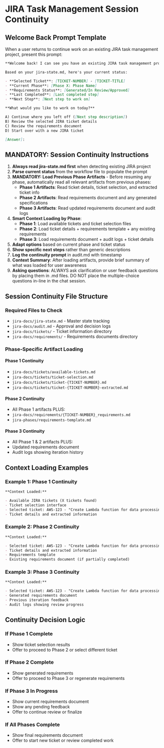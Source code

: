 # JIRA Task Management Session Continuity

## Welcome Back Prompt Template

When a user returns to continue work on an existing JIRA task management project, present this prompt:

```markdown
**Welcome back! I can see you have an existing JIRA task management project in progress.**

Based on your jira-state.md, here's your current status:

- **Selected Ticket**: [TICKET-NUMBER] - [TICKET-TITLE]
- **Current Phase**: [Phase X: Phase Name]
- **Requirements Status**: [Generated/In Review/Approved]
- **Last Completed**: [Last completed step]
- **Next Step**: [Next step to work on]

**What would you like to work on today?**

A) Continue where you left off ([Next step description])
B) Review the selected JIRA ticket details
C) Review the requirements document
D) Start over with a new JIRA ticket

[Answer]:
```

## MANDATORY: Session Continuity Instructions

1. **Always read jira-state.md first** when detecting existing JIRA project
2. **Parse current status** from the workflow file to populate the prompt
3. **MANDATORY: Load Previous Phase Artifacts** - Before resuming any phase, automatically read all relevant artifacts from previous phases:
   - **Phase 1 Artifacts**: Read ticket details, ticket selection, and extracted ticket info
   - **Phase 2 Artifacts**: Read requirements document and any generated specifications
   - **Phase 3 Artifacts**: Read updated requirements document and audit logs
4. **Smart Context Loading by Phase**:
   - **Phase 1**: Load available tickets and ticket selection files
   - **Phase 2**: Load ticket details + requirements template + any existing requirements
   - **Phase 3**: Load requirements document + audit logs + ticket details
5. **Adapt options** based on current phase and ticket status
6. **Show specific next steps** rather than generic descriptions
7. **Log the continuity prompt** in audit.md with timestamp
8. **Context Summary**: After loading artifacts, provide brief summary of what was loaded for user awareness
9. **Asking questions**: ALWAYS ask clarification or user feedback questions by placing them in .md files. DO NOT place the multiple-choice questions in-line in the chat session.

## Session Continuity File Structure

### Required Files to Check

- `jira-docs/jira-state.md` - Master state tracking
- `jira-docs/audit.md` - Approval and decision logs
- `jira-docs/tickets/` - Ticket information directory
- `jira-docs/requirements/` - Requirements documents directory

### Phase-Specific Artifact Loading

#### Phase 1 Continuity

- `jira-docs/tickets/available-tickets.md`
- `jira-docs/tickets/ticket-selection.md`
- `jira-docs/tickets/ticket-{TICKET-NUMBER}.md`
- `jira-docs/tickets/ticket-{TICKET-NUMBER}-extracted.md`

#### Phase 2 Continuity

- All Phase 1 artifacts PLUS:
- `jira-docs/requirements/{TICKET-NUMBER}_requirements.md`
- `jira-phases/requirements-template.md`

#### Phase 3 Continuity

- All Phase 1 & 2 artifacts PLUS:
- Updated requirements document
- Audit logs showing iteration history

## Context Loading Examples

### Example 1: Phase 1 Continuity

```markdown
**Context Loaded:**

- Available JIRA tickets (X tickets found)
- Ticket selection interface
- Selected ticket: AWS-123 - "Create Lambda function for data processing"
- Ticket details and extracted information
```

### Example 2: Phase 2 Continuity

```markdown
**Context Loaded:**

- Selected ticket: AWS-123 - "Create Lambda function for data processing"
- Ticket details and extracted information
- Requirements template
- Existing requirements document (if partially completed)
```

### Example 3: Phase 3 Continuity

```markdown
**Context Loaded:**

- Selected ticket: AWS-123 - "Create Lambda function for data processing"
- Generated requirements document
- Previous iteration feedback
- Audit logs showing review progress
```

## Continuity Decision Logic

### If Phase 1 Complete

- Show ticket selection results
- Offer to proceed to Phase 2 or select different ticket

### If Phase 2 Complete

- Show generated requirements
- Offer to proceed to Phase 3 or regenerate requirements

### If Phase 3 In Progress

- Show current requirements document
- Show any pending feedback
- Offer to continue review or finalize

### If All Phases Complete

- Show final requirements document
- Offer to start new ticket or review completed work
